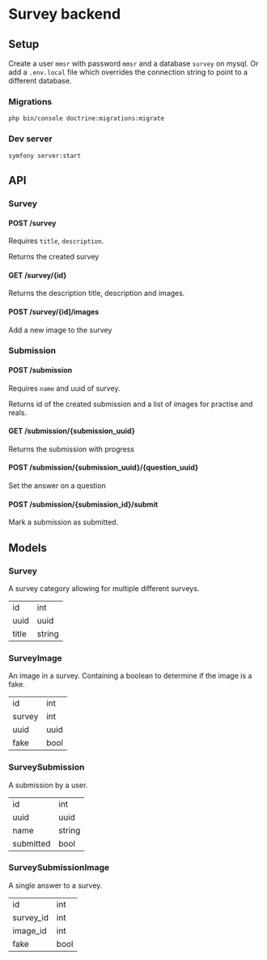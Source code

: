 # Survey backend

## Setup

Create a user `mmsr` with password `mmsr` and a database `survey` on mysql. Or add a `.env.local` file which overrides the connection string to point to a different database.

### Migrations

```
php bin/console doctrine:migrations:migrate
```

### Dev server

```
symfony server:start
```

## API

### Survey
#### POST /survey

Requires `title`, `description`.

Returns the created survey

#### GET /survey/{id}

Returns the description title, description and images.

#### POST /survey/{id]/images

Add a new image to the survey

### Submission
#### POST /submission

Requires `name` and uuid of survey.

Returns id of the created submission and a list of images for practise and reals.

#### GET /submission/{submission_uuid}

Returns the submission with progress

#### POST /submission/{submission_uuid}/{question_uuid}

Set the answer on a question

#### POST /submission/{submission_id}/submit

Mark a submission as submitted.

## Models

### Survey

A survey category allowing for multiple different surveys.

|||
|---|---|
|id|int
|uuid|uuid
|title|string

### SurveyImage

An image in a survey. Containing a boolean to determine if the image is a fake.

|||
|---|---|
|id|int
|survey|int
|uuid|uuid
|fake|bool

### SurveySubmission

A submission by a user.

|||
|---|---|
|id|int
|uuid|uuid
|name|string
|submitted|bool

### SurveySubmissionImage

A single answer to a survey.

|||
|---|---|
|id|int
|survey_id|int
|image_id|int
|fake|bool
